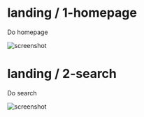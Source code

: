 
  # landing &#x2F; 1-homepage
  
  Do homepage

  ![screenshot](https:&#x2F;&#x2F;storage.googleapis.com&#x2F;sourcemapsbucket&#x2F;tests-screenshots&#x2F;2021-09-07&#x2F;restcountries-frontend&#x2F;1630997146921&#x2F;landing&#x2F;1-homepage)
  
  # landing &#x2F; 2-search
  
  Do search

  ![screenshot](https:&#x2F;&#x2F;storage.googleapis.com&#x2F;sourcemapsbucket&#x2F;tests-screenshots&#x2F;2021-09-07&#x2F;restcountries-frontend&#x2F;1630997146921&#x2F;landing&#x2F;2-search)
  